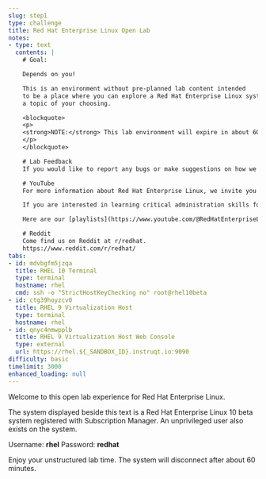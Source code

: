 ```yaml
---
slug: step1
type: challenge
title: Red Hat Enterprise Linux Open Lab
notes:
- type: text
  contents: |
    # Goal:

    Depends on you!

    This is an environment without pre-planned lab content intended
    to be a place where you can explore a Red Hat Enterprise Linux system on
    a topic of your choosing.

    <blockquote>
    <p>
    <strong>NOTE:</strong> This lab environment will expire in about 60 minutes.
    </p>
    </blockquote>

    # Lab Feedback
    If you would like to report any bugs or make suggestions on how we can improve our labs, [please leave us a message here](https://github.com/rhel-labs/instruqt/discussions/categories/general).

    # YouTube
    For more information about Red Hat Enterprise Linux, we invite you to view our [YouTube channel]([**red.ht/rhel-youtube**](https://red.ht/4etqJ1T)). [**red.ht/rhel-youtube**](https://red.ht/4etqJ1T)

    If you are interested in learning critical administration skills for Red Hat Enterprise Linux, you might be interested in our show [Into the Terminal](https://www.youtube.com/playlist?list=PLXJyD2dL4oqeX-C3MvsMUJuEzWM4vLK2C).

    Here are our [playlists](https://www.youtube.com/@RedHatEnterpriseLinux/playlists). You can find various playlists on topics such as product updates and Satellite configuration and administration.

    # Reddit
    Come find us on Reddit at r/redhat.
    https://www.reddit.com/r/redhat/
tabs:
- id: mdvbgfm5jzqa
  title: RHEL 10 Terminal
  type: terminal
  hostname: rhel
  cmd: ssh -o "StrictHostKeyChecking no" root@rhel10beta
- id: ctg39hoyzcv0
  title: RHEL 9 Virtualization Host
  type: terminal
  hostname: rhel
- id: qnyc4nmwpplb
  title: RHEL 9 Virtualization Host Web Console
  type: external
  url: https://rhel.${_SANDBOX_ID}.instruqt.io:9090
difficulty: basic
timelimit: 3000
enhanced_loading: null
---
```

Welcome to this open lab experience for Red Hat Enterprise Linux.

The system displayed beside this text is a Red Hat Enterprise Linux 10 beta
system registered with Subscription Manager.
An unprivileged user also exists on the system.

Username: __rhel__
Password: __redhat__

Enjoy your unstructured lab time. The system will disconnect after about
60 minutes.
